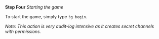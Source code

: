 **Step Four**
*Starting the game*

To start the game, simply type `!g begin`.

*Note: This action is very audit-log intensive as it creates secret channels with permissions.*
